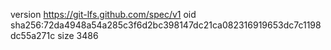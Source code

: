 version https://git-lfs.github.com/spec/v1
oid sha256:72da4948a54a285c3f6d2bc398147dc21ca082316919653dc7c1198dc55a271c
size 3486

